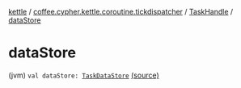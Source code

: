 [kettle](../../index.md) / [coffee.cypher.kettle.coroutine.tickdispatcher](../index.md) / [TaskHandle](index.md) / [dataStore](./data-store.md)

# dataStore

(jvm) `val dataStore: `[`TaskDataStore`](../-task-data-store/index.md) [(source)](https://github.com/Cypher121/kettle/blob/master/src/main/kotlin/coffee/cypher/kettle/coroutine/tickdispatcher/TaskHandle.kt#L49)